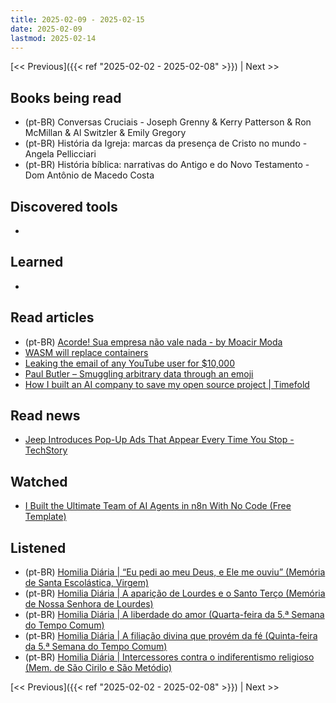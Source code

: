 ```yaml
---
title: 2025-02-09 - 2025-02-15
date: 2025-02-09
lastmod: 2025-02-14
---
```


[<< Previous]({{< ref "2025-02-02 - 2025-02-08" >}}) | Next >>

## Books being read
- (pt-BR) Conversas Cruciais - Joseph Grenny & Kerry Patterson & Ron McMillan &
  Al Switzler & Emily Gregory
- (pt-BR) História da Igreja: marcas da presença de Cristo no mundo - Angela
  Pellicciari
- (pt-BR) História bíblica: narrativas do Antigo e do Novo Testamento - Dom
  Antônio de Macedo Costa

## Discovered tools
-

## Learned
-

## Read articles
- (pt-BR) [Acorde! Sua empresa não vale nada  - by Moacir Moda](https://moacirmoda.substack.com/p/acorde-sua-empresa-nao-vale-nada)
- [WASM will replace containers](https://creston.blog/wasm-will-replace-containers)
- [Leaking the email of any YouTube user for $10,000](https://brutecat.com/articles/leaking-youtube-emails)
- [Paul Butler – Smuggling arbitrary data through an emoji](https://paulbutler.org/2025/smuggling-arbitrary-data-through-an-emoji)
- [How I built an AI company to save my open source project | Timefold](https://timefold.ai/blog/how-i-built-an-ai-company-to-save-my-open-source-project)

## Read news
- [Jeep Introduces Pop-Up Ads That Appear Every Time You Stop - TechStory](https://techstory.in/jeep-introduces-pop-up-ads-that-appear-every-time-you-stop)

## Watched
- [I Built the Ultimate Team of AI Agents in n8n With No Code (Free Template)](https://www.youtube.com/watch?v=9FuNtfsnRNo)

## Listened
- (pt-BR) [Homilia Diária | “Eu pedi ao meu Deus, e Ele me ouviu” (Memória de Santa Escolástica, Virgem)](https://www.youtube.com/watch?v=Dgz01nVswZU)
- (pt-BR) [Homilia Diária | A aparição de Lourdes e o Santo Terço (Memória de Nossa Senhora de Lourdes)](https://www.youtube.com/watch?v=wZFlcs_HOxk)
- (pt-BR) [Homilia Diária | A liberdade do amor (Quarta-feira da 5.ª Semana do Tempo Comum)](https://www.youtube.com/watch?v=gj2NWaAjzEI)
- (pt-BR) [Homilia Diária | A filiação divina que provém da fé (Quinta-feira da 5.ª Semana do Tempo Comum)](https://www.youtube.com/watch?v=nbnJkNmhpeo)
- (pt-BR) [Homilia Diária | Intercessores contra o indiferentismo religioso (Mem. de São Cirilo e São Metódio)](https://www.youtube.com/watch?v=L6Wf_A2gi1M)

[<< Previous]({{< ref "2025-02-02 - 2025-02-08" >}}) | Next >>
